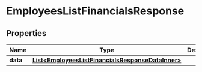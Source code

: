 

# EmployeesListFinancialsResponse


## Properties

| Name | Type | Description | Notes |
|------------ | ------------- | ------------- | -------------|
|**data** | [**List&lt;EmployeesListFinancialsResponseDataInner&gt;**](EmployeesListFinancialsResponseDataInner.md) |  |  [optional] |



